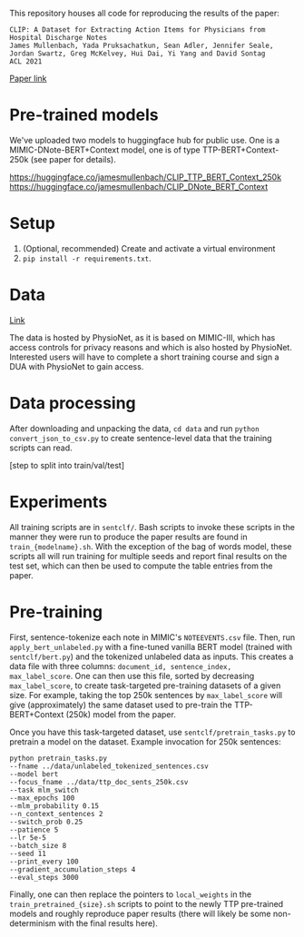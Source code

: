 This repository houses all code for reproducing the results of the paper:

```
CLIP: A Dataset for Extracting Action Items for Physicians from Hospital Discharge Notes
James Mullenbach, Yada Pruksachatkun, Sean Adler, Jennifer Seale, Jordan Swartz, Greg McKelvey, Hui Dai, Yi Yang and David Sontag
ACL 2021
```

[Paper link](https://aclanthology.org/2021.acl-long.109.pdf)

# Pre-trained models

We've uploaded two models to huggingface hub for public use. One is a MIMIC-DNote-BERT+Context model, one is of type TTP-BERT+Context-250k (see paper for details). 

https://huggingface.co/jamesmullenbach/CLIP_TTP_BERT_Context_250k
https://huggingface.co/jamesmullenbach/CLIP_DNote_BERT_Context

# Setup

1. (Optional, recommended) Create and activate a virtual environment
2. `pip install -r requirements.txt`. 

# Data

[Link](https://physionet.org/content/mimic-iii-clinical-action/1.0.0/)

The data is hosted by PhysioNet, as it is based on MIMIC-III, which has access controls for privacy reasons and which is also hosted by PhysioNet. Interested users will have to complete a short training course and sign a DUA with PhysioNet to gain access.

# Data processing

After downloading and unpacking the data, `cd data` and run `python convert_json_to_csv.py` to create sentence-level data that the training scripts can read.

[step to split into train/val/test]

# Experiments

All training scripts are in `sentclf/`. Bash scripts to invoke these scripts in the manner they were run to produce the paper results are found in `train_{modelname}.sh`. With the exception of the bag of words model, these scripts all will run training for multiple seeds and report final results on the test set, which can then be used to compute the table entries from the paper. 

# Pre-training

First, sentence-tokenize each note in MIMIC's `NOTEEVENTS.csv` file. Then, run `apply_bert_unlabeled.py` with a fine-tuned vanilla BERT model (trained with `sentclf/bert.py`) and the tokenized unlabeled data as inputs. This creates a data file with three columns: `document_id, sentence_index, max_label_score`. One can then use this file, sorted by decreasing `max_label_score`, to create task-targeted pre-training datasets of a given size. For example, taking the top 250k sentences by `max_label_score` will give (approximately) the same dataset used to pre-train the TTP-BERT+Context (250k) model from the paper. 

Once you have this task-targeted dataset, use `sentclf/pretrain_tasks.py` to pretrain a model on the dataset. Example invocation for 250k sentences:
```
python pretrain_tasks.py
--fname ../data/unlabeled_tokenized_sentences.csv
--model bert
--focus_fname ../data/ttp_doc_sents_250k.csv
--task mlm_switch
--max_epochs 100
--mlm_probability 0.15
--n_context_sentences 2
--switch_prob 0.25
--patience 5
--lr 5e-5
--batch_size 8
--seed 11
--print_every 100
--gradient_accumulation_steps 4
--eval_steps 3000
```

Finally, one can then replace the pointers to `local_weights` in the `train_pretrained_{size}.sh` scripts to point to the newly TTP pre-trained models and roughly reproduce paper results (there will likely be some non-determinism with the final results here). 

